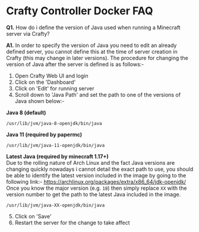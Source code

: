 # **Crafty Controller Docker FAQ**

**Q1.** How do i define the version of Java used when running a Minecraft server via Crafty?

**A1.** In order to specify the version of Java you need to edit an already defined server, you cannot define this at the time of server creation in Crafty (this may change in later versions). The procedure for changing the version of Java after the server is defined is as follows:-

1. Open Crafty Web UI and login
2. Click on the 'Dashboard'
3. Click on 'Edit' for running server
4. Scroll down to 'Java Path' and set the path to one of the versions of Java shown below:-

**Java 8 (default)**
```
/usr/lib/jvm/java-8-openjdk/bin/java
```
**Java 11 (required by papermc)**
```
/usr/lib/jvm/java-11-openjdk/bin/java
```
**Latest Java (required by minecraft 1.17+)**<br/>
Due to the rolling nature of Arch Linux and the fact Java versions are changing quickly nowadays i cannot detail the exact path to use, you should be able to identify the latest version included in the image by going to the following link:- https://archlinux.org/packages/extra/x86_64/jdk-openjdk/ Once you know the major version (e.g. ```18```) then simply replace ```XX``` with the version number to get the path to the latest Java included in the image.
```
/usr/lib/jvm/java-XX-openjdk/bin/java
```
5. Click on 'Save'
6. Restart the server for the change to take affect